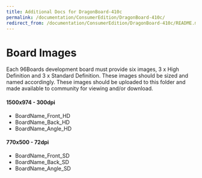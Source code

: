 ```yaml
---
title: Additional Docs for DragonBoard-410c
permalink: /documentation/ConsumerEdition/DragonBoard-410c/
redirect_from: /documentation/ConsumerEdition/DragonBoard-410c/README.md/
---
```

# Board Images

Each 96Boards development board must provide six images, 3 x High Definition and 3 x Standard Definition. These images should be sized and named accordingly. These images should be uploaded to this folder and made available to community for viewing and/or download.

#### 1500x974 - 300dpi
- BoardName_Front_HD
- BoardName_Back_HD
- BoardName_Angle_HD

#### 770x500 - 72dpi
- BoardName_Front_SD
- BoardName_Back_SD
- BoardName_Angle_SD
